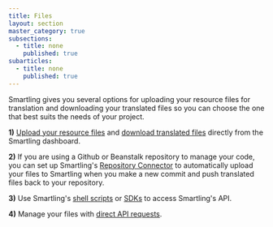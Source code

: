 ```yaml
---
title: Files
layout: section
master_category: true
subsections:
  - title: none
    published: true
subarticles:
  - title: none
    published: true
---
```



Smartling gives you several options for uploading your resource files for translation and downloading your translated files so you can choose the one that best suits the needs of your project.

**1)** [Upload your resource files]() and [download translated files]() directly from the Smartling dashboard.

**2)** If you are using a Github or Beanstalk repository to manage your code, you can set up Smartling's [Repository Connector]() to automatically upload your files to Smartling when you make a new commit and push translated files back to your repository.

**3)** Use Smartling's [shell scripts]() or [SDKs]() to access Smartling's API.

**4)** Manage your files with [direct API requests]().